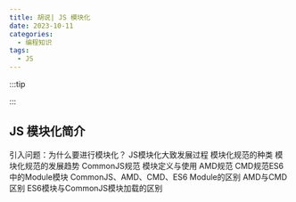 ```yaml
---
title: 胡说| JS 模块化
date: 2023-10-11
categories:
  - 编程知识
tags:
  - JS
---
```


:::tip

:::

## JS 模块化简介

引入问题：为什么要进行模块化？
JS模块化大致发展过程
模块化规范的种类
模块化规范的发展趋势
CommonJS规范
模块定义与使用
AMD规范
CMD规范ES6中的Module模块
CommonJS、AMD、CMD、ES6 Module的区别
AMD与CMD区别
ES6模块与CommonJS模块加载的区别
